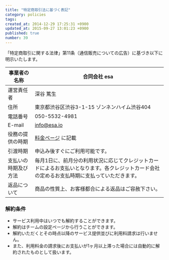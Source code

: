 ```yaml
---
title: "特定商取引法に基づく表記"
category: policies
tags: 
created_at: 2014-12-29 17:25:31 +0900
updated_at: 2015-09-27 13:01:23 +0900
published: true
number: 39
---
```


「特定商取引に関する法律」第11条（通信販売についての広告）に基づき以下に明示いたします。

| 事業者の名称         | 合同会社 esa                                                                                         |
|----------------------|--------------------------------------------------------------------------------------------------------|
| 運営責任者               | 深谷 篤生                                                                                      |
| 住所                 | 東京都渋谷区渋谷3-1-15 ゾンネンハイム渋谷404                                                             |
| 電話番号             | 050-5532-4981                                                                                            |
| E-mail               | info@esa.io                                                                                              |
| 役務の提供の時期     | [料金ページ](https://esa.io/pricing) に記載                  |
| 引渡時期             | 申込み後すぐにご利用可能です。                                                                             |
| 支払いの時期及び方法 | 毎月1日に、前月分の利用状況に応じてクレジットカードによるお支払いとなります。各クレジットカード会社の定めるお支払時期に支払っていただきます。 |
| 返品について         | 商品の性質上、お客様都合による返品はご容赦下さい。 | 

### 解約条件

- サービス利用中はいつでも解約することができます。
- 解約はチームの設定ページから行うことができます。
- 解約いただくとその時点以降のサービス提供並びに利用料請求は行いません。
- また、利用料金の請求後にお支払いが1ヶ月以上滞った場合には自動的に解約されたものとして扱います。
